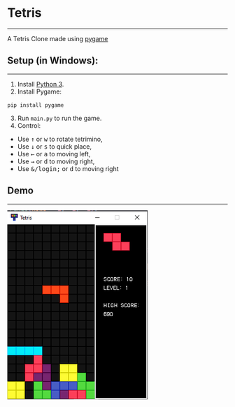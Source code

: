 # Tetris
---
A Tetris Clone made using [pygame](https://www.bing.com/ck/a?!&&p=74e1266fc3ffab59e47fe701f66be7a0949ca5812d3cd7e68642a743535fddedJmltdHM9MTczMjQ5MjgwMA&ptn=3&ver=2&hsh=4&fclid=3847e616-8fde-65b6-3f9c-f3018ecc6493&psq=pygame&u=a1aHR0cHM6Ly93d3cucHlnYW1lLm9yZy9kb2NzLw&ntb=1)

## Setup (in Windows):
---
1. Install [Python 3](https://www.python.org/download/releases/).
2. Install Pygame:
```
pip install pygame
```
3. Run `main.py` to run the game.
4. Control: 
  - Use <kbd>&uarr;</kbd> or <kbd>w</kbd> to rotate tetrimino, 
  - Use <kbd>&darr;</kbd> or <kbd>s</kbd> to quick place,
  - Use <kbd>&larr;</kbd> or <kbd>a</kbd> to moving left,
  - Use <kbd>&rarr;</kbd> or <kbd>d</kbd> to moving right,
  - Use <kbd>&/login;</kbd> or <kbd>d</kbd> to moving right

## Demo
---
![screenshot](assets/images/screenshot_1.png)
